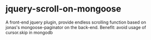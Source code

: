 jquery-scroll-on-mongoose
=========================

A front-end jquery plugin, provide endless scrolling function based on jonas's mongoose-paginator on the back-end. Benefit:  avoid usage of cursor.skip in mongodb

